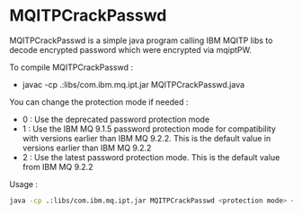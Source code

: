 # MQITPCrackPasswd
MQITPCrackPasswd is a simple java program calling IBM MQITP libs to decode encrypted password which were encrypted via mqiptPW.

To compile MQITPCrackPasswd :
- javac -cp .:libs/com.ibm.mq.ipt.jar MQITPCrackPasswd.java

You can change the protection mode if needed :
- 0 : Use the deprecated password protection mode
- 1 : Use the IBM MQ 9.1.5 password protection mode for compatibility with versions earlier than IBM MQ 9.2.2. This is the default value in versions earlier than IBM MQ 9.2.2
- 2 : Use the latest password protection mode. This is the default value from IBM MQ 9.2.2

Usage :
```sh
java -cp .:libs/com.ibm.mq.ipt.jar MQITPCrackPasswd <protection mode> <filename of the file containing the encrypted password>
```
